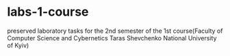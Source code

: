 # labs-1-course
preserved laboratory tasks for the 2nd semester of the 1st course(Faculty of Computer Science and Cybernetics Taras Shevchenko National University of Kyiv)
